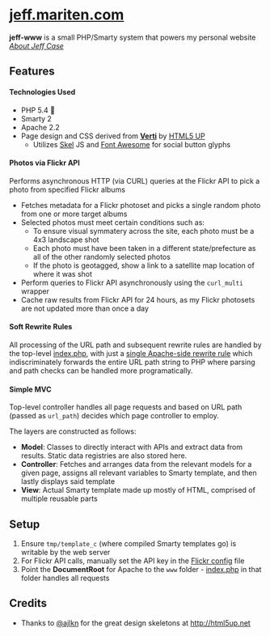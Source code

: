 [jeff.mariten.com](http://jeff.mariten.com)
==============================================
**jeff-www** is a small PHP/Smarty system that powers my personal website *[About Jeff Case](http://jeff.mariten.com)*

## Features
#### Technologies Used
* PHP 5.4 :elephant:
* Smarty 2
* Apache 2.2
* Page design and CSS derived from [**Verti**](http://html5up.net/verti) by [HTML5 UP](http://html5up.net)
  * Utilizes [Skel](https://github.com/n33/skel) JS and [Font Awesome](http://fortawesome.github.io/Font-Awesome) for social button glyphs

#### Photos via Flickr API
Performs asynchronous HTTP (via CURL) queries at the Flickr API to pick a photo from specified Flickr albums

* Fetches metadata for a Flickr photoset and picks a single random photo from one or more target albums
* Selected photos must meet certain conditions such as:
  * To ensure visual symmatery across the site, each photo must be a 4x3 landscape shot
  * Each photo must have been taken in a different state/prefecture as all of the other randomly selected photos
  * If the photo is geotagged, show a link to a satellite map location of where it was shot
* Perform queries to Flickr API asynchronously using the `curl_multi` wrapper
* Cache raw results from Flickr API for 24 hours, as my Flickr photosets are not updated more than once a day

#### Soft Rewrite Rules
All processing of the URL path and subsequent rewrite rules are handled by the top-level [index.php](www/index.php), with just a [single Apache-side rewrite rule](www/.htaccess) which indiscriminately forwards the entire URL path string to PHP where parsing and path checks can be handled more programatically.

#### Simple MVC
Top-level controller handles all page requests and based on URL path (passed as `url_path`) decides which page controller to employ.

The layers are constructed as follows:
* **Model**: Classes to directly interact with APIs and extract data from results.  Static data registries are also stored here.
* **Controller**: Fetches and arranges data from the relevant models for a given page, assigns all relevant variables to Smarty template, and then lastly displays said template
* **View**: Actual Smarty template made up mostly of HTML, comprised of multiple reusable parts

## Setup
1. Ensure `tmp/template_c` (where compiled Smarty templates go) is writable by the web server
2. For Flickr API calls, manually set the API key in the [Flickr config](config/secrets/flickr.php) file
3. Point the **DocumentRoot** for Apache to the `www` folder - [index.php](www/index.php) in that folder handles all requests

## Credits
* Thanks to [@ajlkn](https://github.com/ajlkn) for the great design skeletons at http://html5up.net
